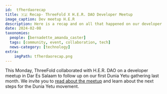 ```yaml
---
id:  tfherdaorecap
title: 🇹🇿 Recap- ThreeFold X H.E.R. DAO Developer Meetup
image_caption: Dev meetup H.E.R
description: Here is a recap and on all that happened on our developer meet along side H.E.R DAO in Dar Es Salaam
date: 2024-02-08
taxonomies:
  people: [bernadette_amanda_caster]
  tags: [community, event, collaboration, tech]
  news-category: [technology]
extra:
    imgPath: tfherdaorecap.png
---
```


This Monday, ThreeFold collaborated with H.E.R. DAO on a developer meetup in Dar Es Salaam to follow up on our first Dunia Yetu gathering last month. We invite you to [read about the meetup](https://www.threefold.io/blog/threefold-herdao-dar/) and learn about the next steps for the Dunia Yetu movement.

